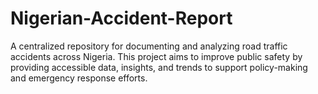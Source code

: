 # Nigerian-Accident-Report
A centralized repository for documenting and analyzing road traffic accidents across Nigeria. This project aims to improve public safety by providing accessible data, insights, and trends to support policy-making and emergency response efforts.
